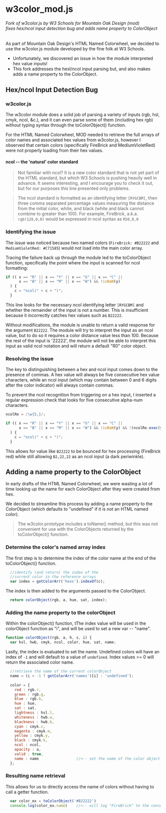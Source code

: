 # w3color_mod.js
###### Fork of w3color.js by W3 Schools for Mountain Oak Design (mod) <br /> fixes hex/ncol input detection bug and adds name property to ColorObject
As part of Mountain Oak Design's HTML Named Colorwheel, we decided to use the w3color.js module developed by the fine folk at W3 Schools.
* Unfortunately, we discovered an issue in how the module interpreted hex value inputs!
* This fork addresses the hexl/ncol input parsing but, and also makes adds a name property to the ColorObject.

## Hex/ncol Input Detection Bug
### w3color.js
The w3color module does a solid job of parsing a variety of inputs (rgb, hsl, cmyk, ncol, &c.), and it can even parse some of them (including hex rgb) without typing syntax through the toColorObject() function.

For the HTML Named Colorwheel, MOD needed to retrieve the full arrays of color names and associated hex values from w3color.js, however I observed that certain colors (specifically FireBrick and MediumVioletRed) were not properly loading from their hex values.

#### ncol -- the 'natural' color standard
>Not familiar with ncol? It is a new color standard that is not yet part of the HTML standard, but which W3 Schools is pushing heavily well in advance. It seems interesting, and I encourage you to check it out, but for our purposes this line presented only problems.

>The ncol standard is formatted as an identifying letter `[RYGCBM]`, then three comma separated percentage values measuring the distance from the initial color, white, and black (white and black cannot combine to greater than 100). For example, FireBrick, a.k.a. `rgb(128,0,0)` would be expressed in ncol syntax as `R50,0,0`

### Identifying the issue
The issue was noticed because two named colors (`FireBrick: #B22222` and `MediumVioletRed: #C71585`) would not load into the main color array.

Tracing the failure back up through the module led to the toColorObject function, specifically the point where the input is scanned for ncol formatting:
```js
if (( x == "R" || x == "Y" || x == "G" || x == "C" || 
      x == "B" || x == "M" || x == "W") && !isNaN(y)
  ) {
    c = "ncol(" + c + ")";
  }
```
This line looks for the necessary ncol identifying letter `[RYGCBM]` and whether the remainder of the input is not a number. This is insufficient because it incorrectly catches hex values such as `B22222`.

Without modifications, the module is unable to return a valid response for the argument `B22222`. The module will try to interpret the input as an ncol value, but to do so it requires a color distance value less than 100. Because the rest of the input is '22222', the module will not be able to interpret this input as valid ncol notation and will return a default "R0" color object.

### Resolving the issue
The key to distinguishing between a hex and ncol input comes down to the presence of commas. A hex value will always be five consecutive hex value characters, while an ncol input (which may contain between 0 and 6 digits after the color indicator) will always contain commas.

To prevent the ncol recognition from triggering on a hex input, I inserted a regular expression check that looks for five consecutive alpha-num characters.
```js
ncolRe = /\w{5,}/; 

if (( x == "R" || x == "Y" || x == "G" || x == "C" || 
      x == "B" || x == "M" || x == "W") && !isNaN(y) && !(ncolRe.exec(y))
  ) {
    c = "ncol(" + c + ")";
  }
```
This allows for value like `B22222` to be bounced for hex processing (FireBrick red) while still allowing `B2,22,22` as an ncol input (a dark periwinkle).

## Adding a name property to the ColorObject
In early drafts of the HTML Named Colorwheel, we were wasting a lot of time looking up the name for each ColorObject after they were created from hex.

We decided to streamline this process by adding a name property to the ColorObject (which defaults to "undefined" if it is not an HTML named color).

> The w3color.prototype includes a toName() method, but this was not convenient for use with the ColorObjects returned by the toColorObject() function.

### Determine the color's named array index
The first step is to determine the index of the color name at the end of the toColorObject() function.
```js
  //identify (and return) the index of the
  //current color in the reference arrays
  var index = getColorArr('hexs').indexOf(c);
```
The index is then added to the arguments passed to the ColorObject.
```js
  return colorObject(rgb, a, hue, sat, index);
```
### Adding the name property to the colorObject
Within the colorObject() function, tThe index value will be used in the colorObject function as "i", and will be used to set a new var -- "name".
```js
function colorObject(rgb, a, h, s, i) {
  var hsl, hwb, cmyk, ncol, color, hue, sat, name;
```
Lastly, the index is evaluated to set the name. Undefined colors will have an index of `-1` and will default to a value of `undefined`. Index values >= 0 will return the associated color name.
```js
  //retrieve the name of the current colorObject
  name = (i > -1 ? getColorArr('names')[i] : 'undefined');
  
  color = {
    red : rgb.r,
    green : rgb.g,
    blue : rgb.b,
    hue : hue,
    sat : sat,
    lightness : hsl.l,
    whiteness : hwb.w,
    blackness : hwb.b,
    cyan : cmyk.c,
    magenta : cmyk.m,
    yellow : cmyk.y,
    black : cmyk.k,
    ncol : ncol,
    opacity : a,
    valid : true,
    name : name                 //<-- set the name of the color object as a property
  };

```

### Resulting name retrieval
This allows for us to directly access the name of colors without having to call a getter function.
```js
  var color_ex = toColorObject('#B22222')
  console.log(color_ex.name)    //<-- will log "FireBrick" to the console
```
